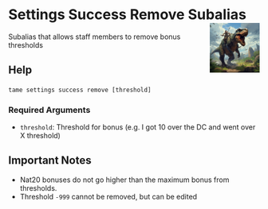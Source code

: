 <h1>Settings Success Remove Subalias<img align="right" src="../../../../Data/main.png" width="100px"></h1>

Subalias that allows staff members to remove bonus thresholds

## Help
`tame settings success remove [threshold]`

### Required Arguments
- `threshold`: Threshold for bonus (e.g. I got 10 over the DC and went over X threshold)

## Important Notes
- Nat20 bonuses do not go higher than the maximum bonus from thresholds.
- Threshold `-999` cannot be removed, but can be edited